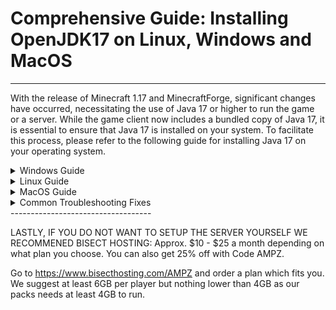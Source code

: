 # Comprehensive Guide: Installing OpenJDK17 on Linux, Windows and MacOS
-----------------------------------

With the release of Minecraft 1.17 and MinecraftForge, significant changes have occurred, necessitating the use of Java 17 or higher to run the game or a server. While the game client now includes a bundled copy of Java 17, it is essential to ensure that Java 17 is installed on your system. To facilitate this process, please refer to the following guide for installing Java 17 on your operating system.

<details>
  <summary>Windows Guide</summary>

# Installing OpenJDK17 on Windows
Before you can start your 1.17x Modded Minecraft server, ensure that Java 17 is installed. Follow the steps below:
1. Download the recommended version of OpenJDK17: [v17.0.8_7](https://github.com/adoptium/temurin17-binaries/releases/download/jdk-17.0.8%2B7/OpenJDK17U-jdk_x64_windows_hotspot_17.0.8_7.zip).
2. After downloading the .zip file, navigate to the root of C:\Program Files\Java (create the folder if necessary).
3. Extract the contents of the downloaded folder into the `C:\Program Files\Java` directory.
4. Navigate back to the server file folder and double-click on the "forge-1.18.2-XX.XX.XX-installer.jar" file. Please note that the XX.XX.XX placeholder should be replaced with the specific version of Forge included in the server files.
5. Execute the "run.bat" file to initiate the server loading process. However, it will halt the first time, requiring your agreement to the End-User License Agreement (EULA). Provide your consent to the EULA (this can be found in the root of your server) and then restart the server for it to continue running smoothly.

</details>

<details>
  <summary>Linux Guide</summary>

## Installing OpenJDK on Linux 

For Debian-based Distros (Ubuntu, Pop Os, Linux Mint, etc.), open your terminal and execute the following command:<br>
`sudo apt install openjdk17-jdk -y`

For Arch-based Distros (Manjaro, ArcoLinux, EndeavourOS, etc.), open your terminal and execute the following command:<br>
`sudo pacman -S jre17-openjdk-headless jre17-openjdk jdk17-openjdk openjdk17-doc openjdk17-src`

2. Once you have successfully installed Java 17 on your Linux distribution, you can proceed by running the following command inside the root of your server folder in a terminal:<br>
`bash ./run.sh` 
3. IIf you encounter any issues while running the command, it is likely because the .sh file does not have executable permissions. To resolve this, you can enable the .sh file to be executable by executing the following command:<br>
`chmod +x run.sh`
4. This will grant the necessary permissions to the run.sh file, allowing you to run it without any issues. Please ensure that you have a terminal application available on your system to execute these commands.

</details>

<details>
  <summary>MacOS Guide</summary>

## Installing OpenJDK on macOS
To install OpenJDK on macOS, you can follow these steps:
1. Visit the official [OpenJDK](https://github.com/adoptium/temurin17-binaries/releases/download/jdk-17.0.8%2B7/OpenJDK17U-jre_aarch64_mac_hotspot_17.0.8_7.pkg) website in your web browser.
2. Once the download is complete, locate the downloaded "tar.gz" file and open Terminal (located in Applications > Utilities).
3. In Terminal, navigate to the directory where the "tar.gz" file is located. For example, if the file is in the Downloads folder, you can use the following command:<br>
`cd Downloads`
4. Extract the contents of the "tar.gz" file using the following command:<br>
`tar -xvf <filename>.tar.gz`
Replace <filename> with the actual name of the downloaded file.
5. Move the extracted folder to the desired location. For example, you can move it to the /Library/Java/JavaVirtualMachines directory using the following command:
`sudo mv <extracted_folder> /Library/Java/JavaVirtualMachines/` Replace <extracted_folder> with the name of the extracted folder.
6. Set the JAVA_HOME environment variable by opening Terminal and running the following command:<br>
`export JAVA_HOME=/Library/Java/JavaVirtualMachines/<extracted_folder>/Contents/Home`
7. Add the Java bin directory to your PATH variable by running the following command:<br>
`export PATH=$JAVA_HOME/bin:$PATH`
8. Verify the installation by running the following command in Terminal:<br>
`java -version` This should display the version information for OpenJDK 17.

If you are a Mac user and would like to contribute to improving this section, we encourage you to reach out to LabsZero on our Discord. As the guide's author does not personally use MacOS, there is a possibility that the instructions provided may not be perfect for that platform. Your input and expertise would be greatly appreciated in refining the guide for Mac users.

</details>

<details>
  <summary>Common Troubleshooting Fixes</summary>

## Troubleshooting
If you encounter an error in the server console stating:

```
  Caused by: java.lang.module.InvalidModuleDescriptorException: Unsupported major.minor version 60.0
  ```
This indicates that the Java command used in the run script is referencing a different version of Java than the required Java 17. To resolve this issue, follow these steps:

1. Right-click on the run script and open it in a text editor such as NotePad, NotePad++, VisualStudio Code, Sublime, or any other suitable editor. Avoid using a Word editor.

2. Once the file is open, locate the first occurrence of the word "java" in the script.

3. Edit the word "java" to include the full path to your Java 17 installation, enclosed within quotes. The modified line should look similar to this:<br>
`"C:\Program Files\Java\jdk-17.0.2\bin\java" @user_jvm_args.txt @libraries/net/minecraftforge/forge/1.18.2-XX.X.XX/win_args.txt`

4. By specifying the correct path to Java 17 in the run script, you will resolve the error and ensure that the server runs with the correct Java version

If you need any further support please vist our [Discord](https://discord.gg/enrpMDd) and our team will be delighted to assist you..

</details>
-----------------------------------

LASTLY, IF YOU DO NOT WANT TO SETUP THE SERVER YOURSELF WE RECOMMENED BISECT HOSTING:
Approx. $10 - $25 a month depending on what plan you choose. You can also get 25% off with Code AMPZ.

Go to https://www.bisecthosting.com/AMPZ and order a plan which fits you. We suggest at least 6GB per player but nothing lower than 4GB as our packs needs at least 4GB to run.
